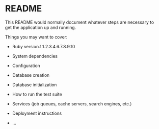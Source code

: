 # README

This README would normally document whatever steps are necessary to get the
application up and running.

Things you may want to cover:

* Ruby version.1.1.2.3.4.6.7.8.9.10

* System dependencies

* Configuration

* Database creation

* Database initialization

* How to run the test suite

* Services (job queues, cache servers, search engines, etc.)

* Deployment instructions

* ...
